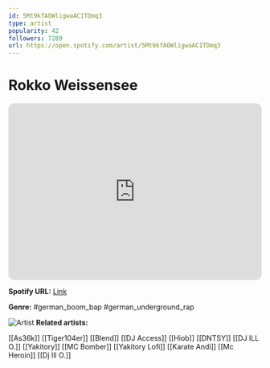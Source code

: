 ```yaml
---
id: 5Mt9kfAOWligwaAC1TDmq3
type: artist
popularity: 42
followers: 7289
url: https://open.spotify.com/artist/5Mt9kfAOWligwaAC1TDmq3
---
```

# Rokko Weissensee

<iframe style="border-radius:12px" src="https://open.spotify.com/embed/artist/5Mt9kfAOWligwaAC1TDmq3" width="100%" height="352" frameBorder="0" allowfullscreen="" allow="autoplay; clipboard-write; encrypted-media; fullscreen; picture-in-picture" loading="lazy"></iframe>

**Spotify URL:** [Link](https://open.spotify.com/artist/5Mt9kfAOWligwaAC1TDmq3)

**Genre:**  #german_boom_bap #german_underground_rap

![Artist](https://i.scdn.co/image/ab6761610000e5ebe8bb7e5552dab597d99ae8dc)
**Related artists:**

[[As36k]]
[[Tiger104er]]
[[Blend]]
[[DJ Access]]
[[Hiob]]
[[DNTSY]]
[[DJ ILL O.]]
[[Yakitory]]
[[MC Bomber]]
[[Yakitory Lofi]]
[[Karate Andi]]
[[Mc Heroin]]
[[Dj Ill O.]]
